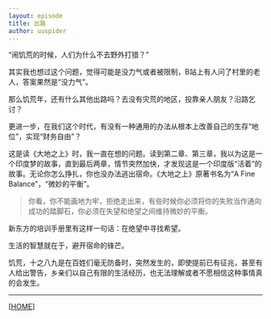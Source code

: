 ```yaml
---
layout: episode
title: 出路
author: uuspider
---
```

“闹饥荒的时候，人们为什么不去野外打猎？”

其实我也想过这个问题，觉得可能是没力气或者被限制，B站上有人问了村里的老人，答案果然是“没力气”。

那么饥荒年，还有什么其他出路吗？去没有灾荒的地区，投靠亲人朋友？沿路乞讨？

更进一步，在我们这个时代，有没有一种通用的办法从根本上改善自己的生存“地位”，实现“财务自由”？

这是读《大地之上》时，我一直在想的问题。读到第二章、第三章，我以为这是一个印度梦的故事，直到最后两章，情节突然加快，才发现这是一个印度版“活着”的故事。无论你怎么挣扎，你也没办法逃出宿命。《大地之上》原著书名为“A Fine Balance”，“微妙的平衡”。

>你看，你不能画地为牢，拒绝走出来，有些时候你必须将你的失败当作通向成功的踏脚石，你必须在失望和绝望之间维持微妙的平衡。

新东方的培训手册里有这样一句话：在绝望中寻找希望。


生活的智慧就在于，避开宿命的锋芒。


饥荒，十之八九是在百姓们毫无防备时，突然发生的，即使提前已有征兆，甚至有人给出警告，乡亲们以自己有限的生活经历，也无法理解或者不愿相信这种事情真的会发生。

***

[[HOME][episode]]

[episode]:http://about.uuspider.com/2019/06/02/episodeindex.html
[ref01]:https://www.youtube.com/watch?v=IZ2WgERJ_IY
